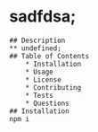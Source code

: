 # sadfdsa;
    ## Description 
    ** undefined;
    ## Table of Contents
        * Installation
        * Usage
        * License
        * Contributing
        * Tests
        * Questions
    ## Installation
    npm i